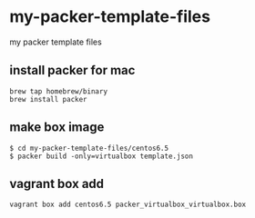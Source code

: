 my-packer-template-files
========================

my packer template files

## install packer for mac

```
brew tap homebrew/binary
brew install packer
```

## make box image

```
$ cd my-packer-template-files/centos6.5
$ packer build -only=virtualbox template.json
```

## vagrant box add

```
vagrant box add centos6.5 packer_virtualbox_virtualbox.box
```

